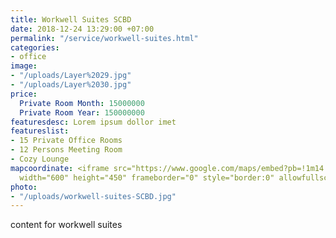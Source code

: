 ```yaml
---
title: Workwell Suites SCBD
date: 2018-12-24 13:29:00 +07:00
permalink: "/service/workwell-suites.html"
categories:
- office
image:
- "/uploads/Layer%2029.jpg"
- "/uploads/Layer%2030.jpg"
price:
  Private Room Month: 15000000
  Private Room Year: 150000000
featuresdesc: Lorem ipsum dollor imet
featureslist:
- 15 Private Office Rooms
- 12 Persons Meeting Room
- Cozy Lounge
mapcoordinate: <iframe src="https://www.google.com/maps/embed?pb=!1m14!1m8!1m3!1d15865.135203714744!2d106.8084354!3d-6.2262628!3m2!1i1024!2i768!4f13.1!3m3!1m2!1s0x0%3A0xf830686a95e909cf!2sFreeware+%2F+workwell+Suites+Equity+18+Sudirman+Coworking+Space+%26+Serviced+Office+(wellspaces)!5e0!3m2!1sen!2sid!4v1553237547798"
  width="600" height="450" frameborder="0" style="border:0" allowfullscreen></iframe>
photo:
- "/uploads/workwell-suites-SCBD.jpg"
---
```


content for workwell suites